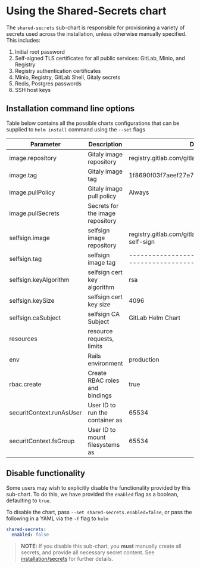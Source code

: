 # Using the Shared-Secrets chart

The `shared-secrets` sub-chart is responsible for provisioning a variety of secrets used across the installation, unless otherwise manually specified. This includes:
1. Initial root password
1. Self-signed TLS certificates for all public services: GitLab, Minio, and Registry
1. Registry authentication certificates
1. Minio, Registry, GitLab Shell, Gitaly secrets
1. Redis, Postgres passwords
1. SSH host keys

## Installation command line options

Table below contains all the possible charts configurations that can be supplied to `helm install` command using the `--set` flags

| Parameter                    | Description                            | Default                                  |
| ---                          | ---                                    | ---                                      |
| image.repository             | Gitaly image repository                | registry.gitlab.com/gitlab-org/build/cng/kubectl |
| image.tag                    | Gitaly image tag                       | 1f8690f03f7aeef27e727396927ab3cc96ac89e7 |
| image.pullPolicy             | Gitaly image pull policy               | Always                                   |
| image.pullSecrets            | Secrets for the image repository       |                                          |
| selfsign.image               | selfsign image repository              | registry.gitlab.com/gitlab-org/build/cnf/cfssl-self-sign |
| selfsign.tag                 | selfsign image tag                     | ---------------------------------------------------------------- |
| selfsign.keyAlgorithm        | selfsign cert key algorithm            | rsa                                      |
| selfsign.keySize             | selfsign cert key size                 | 4096                                     |
| selfsign.caSubject           | selfsign CA Subject                    | GitLab Helm Chart                        |
| resources                    | resource requests, limits              |                                          |
| env                          | Rails environment                      | production                               |
| rbac.create                  | Create RBAC roles and bindings         | true                                     |
| securitContext.runAsUser     | User ID to run the container as        | 65534                                    |
| securitContext.fsGroup       | User ID to mount filesystems as        | 65534                                    |

## Disable functionality

Some users may wish to explicitly disable the functionality provided by this sub-chart. To do this, we have provided the `enabled` flag as a boolean, defaulting to `true`.

To disable the chart, pass `--set shared-secrets.enabled=false`, or pass the following in a YAML via the `-f` flag to `helm`

```YAML
shared-secrets:
  enabled: false
```

> **NOTE:** If you disable this sub-chart, you **must** manually create all secrets, and provide all necessary secret content.
See [installation/secrets](../../installation/secrets.md#manual-secret-creation-optional) for further details.
